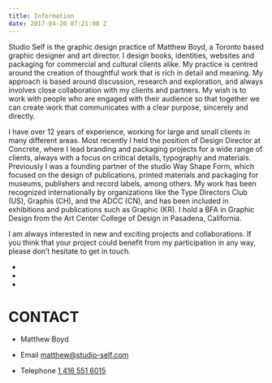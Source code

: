 ```yaml
---
title: Information
date: 2017-04-20 07:21:00 Z
---
```


Studio Self is the graphic design practice of Matthew Boyd, a Toronto based graphic designer and art director. I design books, identities, websites and packaging for commercial and cultural clients alike. My practice is centred around the creation of thoughtful work that is rich in detail and meaning. My approach is based around discussion, research and exploration, and always involves close collaboration with my clients and partners. My wish is to work with people who are engaged with their audience so that together we can create work that communicates with a clear purpose, sincerely and directly.

I have over 12 years of experience, working for large and small clients in many different areas. Most recently I held the position of Design Director at Concrete, where I lead branding and packaging projects for a wide range of clients, always with a focus on critical details, typography and materials. Previously I was a founding partner of the studio Way Shape Form, which focused on the design of publications, printed materials and packaging for museums, publishers and record labels, among others. My work has been recognized internationally by organizations like the Type Directors Club (US), Graphis (CH), and the ADCC (CN), and has been included in exhibitions and publications such as Graphic (KR). I hold a BFA in Graphic Design from the Art Center College of Design in Pasadena, California.

I am always interested in new and exciting projects and collaborations. If you think that your project could benefit from my participation in any way, please don’t hesitate to get in touch.

*  
*  
*  

# CONTACT

* Matthew Boyd

* Email [matthew@studio-self.com](mailto:matthew@studio-self.com)

* Telephone [1 416 551 6015](tel:14165516015)